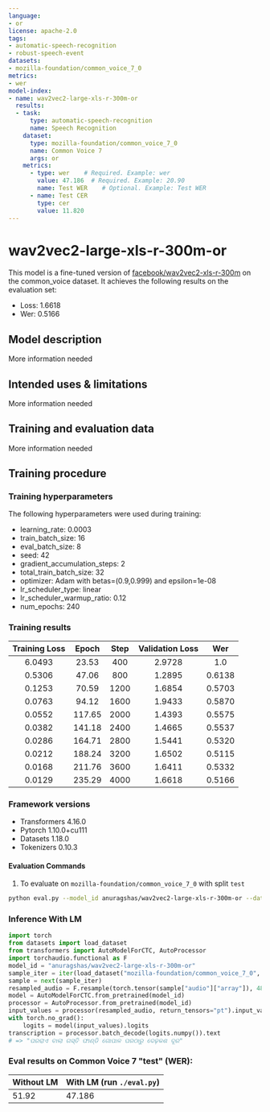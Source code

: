 ```yaml
---
language: 
- or
license: apache-2.0
tags:
- automatic-speech-recognition
- robust-speech-event
datasets:
- mozilla-foundation/common_voice_7_0
metrics:
- wer
model-index:
- name: wav2vec2-large-xls-r-300m-or
  results:
  - task: 
      type: automatic-speech-recognition
      name: Speech Recognition
    dataset:
      type: mozilla-foundation/common_voice_7_0
      name: Common Voice 7
      args: or
    metrics:
      - type: wer    # Required. Example: wer
        value: 47.186  # Required. Example: 20.90
        name: Test WER    # Optional. Example: Test WER
      - name: Test CER
        type: cer
        value: 11.820
---
```


<!-- This model card has been generated automatically according to the information the Trainer had access to. You
should probably proofread and complete it, then remove this comment. -->

# wav2vec2-large-xls-r-300m-or

This model is a fine-tuned version of [facebook/wav2vec2-xls-r-300m](https://huggingface.co/facebook/wav2vec2-xls-r-300m) on the common_voice dataset.
It achieves the following results on the evaluation set:
- Loss: 1.6618
- Wer: 0.5166

## Model description

More information needed

## Intended uses & limitations

More information needed

## Training and evaluation data

More information needed

## Training procedure

### Training hyperparameters

The following hyperparameters were used during training:
- learning_rate: 0.0003
- train_batch_size: 16
- eval_batch_size: 8
- seed: 42
- gradient_accumulation_steps: 2
- total_train_batch_size: 32
- optimizer: Adam with betas=(0.9,0.999) and epsilon=1e-08
- lr_scheduler_type: linear
- lr_scheduler_warmup_ratio: 0.12
- num_epochs: 240

### Training results

| Training Loss | Epoch  | Step | Validation Loss | Wer    |
|:-------------:|:------:|:----:|:---------------:|:------:|
| 6.0493        | 23.53  | 400  | 2.9728          | 1.0    |
| 0.5306        | 47.06  | 800  | 1.2895          | 0.6138 |
| 0.1253        | 70.59  | 1200 | 1.6854          | 0.5703 |
| 0.0763        | 94.12  | 1600 | 1.9433          | 0.5870 |
| 0.0552        | 117.65 | 2000 | 1.4393          | 0.5575 |
| 0.0382        | 141.18 | 2400 | 1.4665          | 0.5537 |
| 0.0286        | 164.71 | 2800 | 1.5441          | 0.5320 |
| 0.0212        | 188.24 | 3200 | 1.6502          | 0.5115 |
| 0.0168        | 211.76 | 3600 | 1.6411          | 0.5332 |
| 0.0129        | 235.29 | 4000 | 1.6618          | 0.5166 |


### Framework versions

- Transformers 4.16.0
- Pytorch 1.10.0+cu111
- Datasets 1.18.0
- Tokenizers 0.10.3

#### Evaluation Commands
1. To evaluate on `mozilla-foundation/common_voice_7_0` with split `test`

```bash
python eval.py --model_id anuragshas/wav2vec2-large-xls-r-300m-or --dataset mozilla-foundation/common_voice_7_0 --config or --split test
```


### Inference With LM

```python
import torch
from datasets import load_dataset
from transformers import AutoModelForCTC, AutoProcessor
import torchaudio.functional as F
model_id = "anuragshas/wav2vec2-large-xls-r-300m-or"
sample_iter = iter(load_dataset("mozilla-foundation/common_voice_7_0", "or", split="test", streaming=True, use_auth_token=True))
sample = next(sample_iter)
resampled_audio = F.resample(torch.tensor(sample["audio"]["array"]), 48_000, 16_000).numpy()
model = AutoModelForCTC.from_pretrained(model_id)
processor = AutoProcessor.from_pretrained(model_id)
input_values = processor(resampled_audio, return_tensors="pt").input_values
with torch.no_grad():
    logits = model(input_values).logits
transcription = processor.batch_decode(logits.numpy()).text
# => "ପରରାଏ ବାଲା ଗସ୍ତି ଫାଣ୍ଡି ଗୋପାଳ ପରଠାରୁ ଦେଢ଼କଶ ଦୂର"
```

### Eval results on Common Voice 7 "test" (WER):

| Without LM | With LM (run `./eval.py`) |
|---|---|
| 51.92 | 47.186 |
